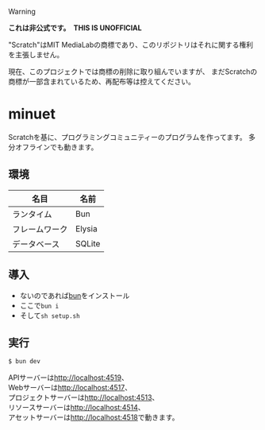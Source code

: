 > [!WARNING]
> **これは非公式です。**　**THIS IS UNOFFICIAL**
> 
> "Scratch"はMIT MediaLabの商標であり、このリポジトリはそれに関する権利を主張しません。
>
> 現在、このプロジェクトでは商標の削除に取り組んでいますが、 まだScratchの商標が一部含まれているため、再配布等は控えてください。

# minuet
Scratchを基に、プログラミングコミュニティーのプログラムを作ってます。
多分オフラインでも動きます。

## 環境
|名目|名前|
|-|-|
|ランタイム|Bun|
|フレームワーク|Elysia|
|データベース|SQLite|

## 導入
- ないのであれば[bun](https://bun.sh/)をインストール
- ここで`bun i`
- そして`sh setup.sh`

## 実行
```sh
$ bun dev
```
APIサーバーは[http://localhost:4519](http://localhost:4519)、  
Webサーバーは[http://localhost:4517](http://localhost:4517)、  
プロジェクトサーバーは[http://localhost:4513](http://localhost:4513)、  
リソースサーバーは[http://localhost:4514](http://localhost:4514)、  
アセットサーバーは[http://localhost:4518](http://localhost:4518)で動きます。
